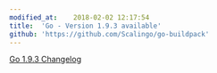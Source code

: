 ```yaml
---
modified_at:	2018-02-02 12:17:54
title:	'Go - Version 1.9.3 available'
github: 'https://github.com/Scalingo/go-buildpack'
---
```


[Go 1.9.3 Changelog](https://golang.org/doc/devel/release.html#go1.9.minor)
